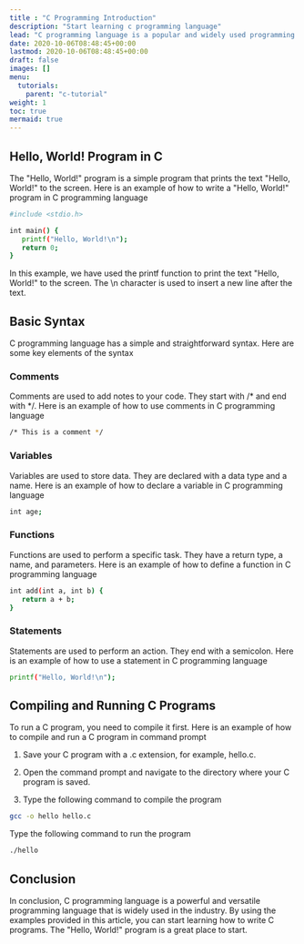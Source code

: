 ```yaml
---
title : "C Programming Introduction"
description: "Start learning c programming language"
lead: "C programming language is a popular and widely used programming language for system-level programming, embedded systems, and game development. In this article, we will provide an introduction to C programming language with examples."
date: 2020-10-06T08:48:45+00:00
lastmod: 2020-10-06T08:48:45+00:00
draft: false
images: []
menu:
  tutorials:
    parent: "c-tutorial"
weight: 1
toc: true
mermaid: true
---
```


## Hello, World! Program in C
The "Hello, World!" program is a simple program that prints the text "Hello, World!" to the screen. Here is an example of how to write a "Hello, World!" program in C programming language


```bash
#include <stdio.h>

int main() {
   printf("Hello, World!\n");
   return 0;
}
```
In this example, we have used the printf function to print the text "Hello, World!" to the screen. The \n character is used to insert a new line after the text.

## Basic Syntax
C programming language has a simple and straightforward syntax. Here are some key elements of the syntax

### Comments
Comments are used to add notes to your code. They start with /* and end with */. Here is an example of how to use comments in C programming language

```bash
/* This is a comment */
```

### Variables
Variables are used to store data. They are declared with a data type and a name. Here is an example of how to declare a variable in C programming language

```bash
int age;
```

### Functions
Functions are used to perform a specific task. They have a return type, a name, and parameters. Here is an example of how to define a function in C programming language

```bash
int add(int a, int b) {
   return a + b;
}
```

### Statements
Statements are used to perform an action. They end with a semicolon. Here is an example of how to use a statement in C programming language

```bash
printf("Hello, World!\n");
```

## Compiling and Running C Programs
To run a C program, you need to compile it first. Here is an example of how to compile and run a C program in command prompt

1. Save your C program with a .c extension, for example, hello.c.

2. Open the command prompt and navigate to the directory where your C program is saved.

3. Type the following command to compile the program

```bash
gcc -o hello hello.c
```

Type the following command to run the program

```bash
./hello
```

## Conclusion
In conclusion, C programming language is a powerful and versatile programming language that is widely used in the industry. By using the examples provided in this article, you can start learning how to write C programs. The "Hello, World!" program is a great place to start.
